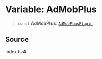 # Variable: AdMobPlus

> `const` **AdMobPlus**: [`AdMobPlusPlugin`](../interfaces/AdMobPlusPlugin.md)

## Source

index.ts:4
